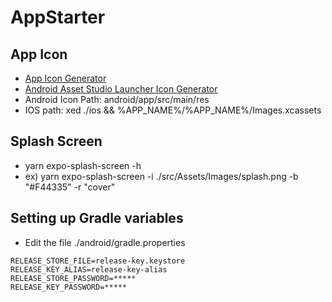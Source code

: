 # AppStarter

## App Icon

- [App Icon Generator](https://appicon.co/)
- [Android Asset Studio Launcher Icon Generator](http://romannurik.github.io/AndroidAssetStudio/index.html)
- Android Icon Path: android/app/src/main/res
- IOS path: xed ./ios && %APP_NAME%/%APP_NAME%/Images.xcassets

## Splash Screen

- yarn expo-splash-screen -h
- ex) yarn expo-splash-screen -i ./src/Assets/Images/splash.png -b "#F44335" -r "cover"

## Setting up Gradle variables

- Edit the file ./android/gradle.properties

```text
RELEASE_STORE_FILE=release-key.keystore
RELEASE_KEY_ALIAS=release-key-alias
RELEASE_STORE_PASSWORD=*****
RELEASE_KEY_PASSWORD=*****
```
